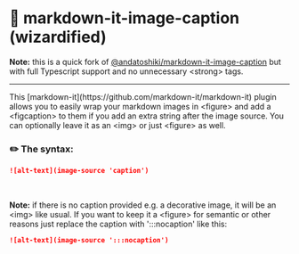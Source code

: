 # 🌃 markdown-it-image-caption (wizardified)

**Note:** this is a quick fork of [@andatoshiki/markdown-it-image-caption](https://www.npmjs.com/package/@andatoshiki/markdown-it-image-caption) but with full Typescript support and no unnecessary &lt;strong&gt; tags.
<hr>
This [markdown-it](https://github.com/markdown-it/markdown-it) plugin allows you to easily wrap your markdown images in &lt;figure&gt; and add a &lt;figcaption&gt; to them if you add an extra string after the image source. You can optionally leave it as an &lt;img&gt; or just &lt;figure&gt; as well.

### ✏️ The syntax:<br>
```markdown
![alt-text](image-source 'caption')
```
<br>

**Note:** if there is no caption provided e.g. a decorative image, it will be an &lt;img&gt; like usual. If you want to keep it a &lt;figure&gt; for semantic or other reasons just replace the caption with ':::nocaption' like this:<br>
```markdown
![alt-text](image-source ':::nocaption')
```
<br>